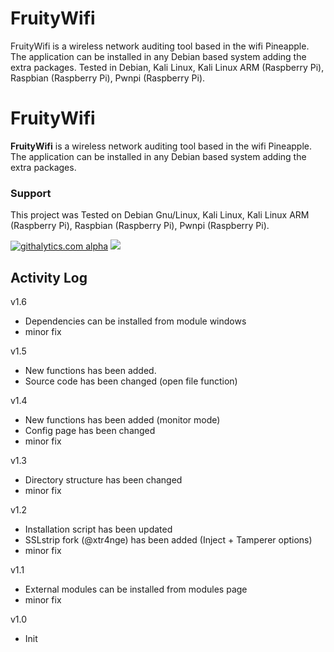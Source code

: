 FruityWifi
==============

FruityWifi is a wireless network auditing tool based in the wifi Pineapple. The application can be installed in any Debian based system adding the extra packages. Tested in Debian, Kali Linux, Kali Linux ARM (Raspberry Pi), Raspbian (Raspberry Pi), Pwnpi (Raspberry Pi).



# FruityWifi #

**FruityWifi** is a wireless network auditing tool based in the wifi Pineapple. The application can be installed in any Debian based system adding the extra packages.

### Support
This project was Tested on Debian Gnu/Linux, Kali Linux, Kali Linux ARM (Raspberry Pi), Raspbian (Raspberry Pi), Pwnpi (Raspberry Pi).

[![githalytics.com alpha](https://cruel-carlota.pagodabox.com/080d09d574c44ef246b87e11ed2468fc "githalytics.com")](http://githalytics.com/xtr4nge/FruityWifi)
![](https://lh3.ggpht.com/-8Gz8zgcVlcY/Uo-hV_hubTI/AAAAAAAAALk/wIKQgUs-BwQ/s1600/image5.png)


## Activity Log  
v1.6

- Dependencies can be installed from module windows 
- minor fix

v1.5

- New functions has been added.
- Source code has been changed (open file function) 


v1.4

- New functions has been added (monitor mode) 
- Config page has been changed
- minor fix

v1.3

- Directory structure has been changed 
- minor fix

v1.2

- Installation script has been updated
- SSLstrip fork (@xtr4nge) has been added (Inject + Tamperer options)
- minor fix

v1.1

- External modules can be installed from modules page
- minor fix

v1.0
- Init

